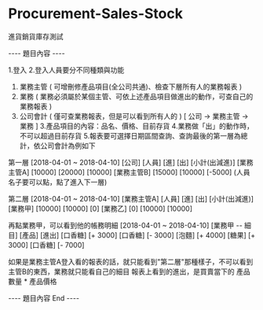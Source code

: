 # Procurement-Sales-Stock
進貨銷貨庫存測試

---- 題目內容 ----

1.登入
2.登入人員要分不同種類與功能
  1. 業務主管 ( 可增刪修產品項目(全公司共通)、檢查下層所有人的業務報表 )
  2. 業務 ( 業務必須屬於某個主管、可依上述產品項目做進出的動作，可查自己的業務報表 )
  3. 公司會計 ( 僅可查業務報表，但是可以看到所有人的 ) [ 公司 -> 業務主管 -> 業務 ]
3.產品項目的內容：品名、價格、目前存貨
4.業務做「出」的動作時，不可以超過目前存貨
5.報表要可選擇日期區間查詢、查詢最後的第一層為總計，依公司會計為例如下

第一層
  [2018-04-01 ~ 2018-04-10]       [公司]
  [人員]        [進]         [出]         [小計(出減進)]
  [業務主管A]   [10000]      [20000]      [10000]
  [業務主管B]   [15000]      [10000]      [-5000]
(人員名子要可以點，點了進入下一層)

第二層
  [2018-04-01 ~ 2018-04-10]       [業務主管A]
  [人員]        [進]         [出]         [小計(出減進)]
  [業務甲]      [10000]      [10000]      [0]
  [業務乙]      [0]          [10000]      [10000]

再點業務甲，可以看到他的帳務明細
  [2018-04-01 ~ 2018-04-10]       [業務甲 -- 細目]
  [產品]        [進出]
  [口香糖]      [+ 3000]
  [口香糖]      [- 3000]
  [泡麵]        [+ 4000]
  [糖果]        [+ 3000]
  [口香糖]      [- 7000]
  
  如果是業務主管A登入看的報表的話，就只能看到"第二層"那種樣子，不可以看到主管B的東西，業務就只能看自己的細目
  報表上看到的進出，是買賣當下的 產品數量 * 產品價格

---- 題目內容 End ----

